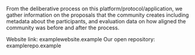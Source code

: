 From the deliberative process on this platform/protocol/application, we gather information on the proposals that the community creates including metadata about the participants, and evaluation data on how aligned the community was before and after the process. 

Website link: examplewebsite.example
Our open repository: examplerepo.example

